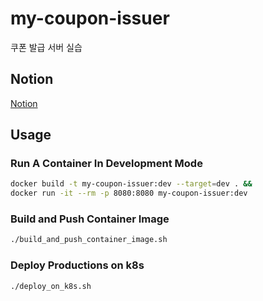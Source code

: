# my-coupon-issuer
쿠폰 발급 서버 실습

## Notion
[Notion](https://www.notion.so/Coupon-Issuer-4331608199344ca3a9180355d63a74a2)

## Usage

### Run A Container In Development Mode
```bash
docker build -t my-coupon-issuer:dev --target=dev . &&
docker run -it --rm -p 8080:8080 my-coupon-issuer:dev
```

### Build and Push Container Image
```bash
./build_and_push_container_image.sh
```

### Deploy Productions on k8s
```bash
./deploy_on_k8s.sh
```